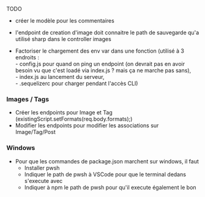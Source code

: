 TODO

- créer le modèle pour les commentaires
- l'endpoint de creation d'image doit connaitre le path de sauvegarde qu'a utilisé sharp dans le controller images

- Factoriser le chargement des env var dans une fonction
  (utilisé à 3 endroits : <br> - config.js pour quand on ping un endpoint (on devrait pas en avoir besoin vu que c'est loadé via index.js ? mais ça ne marche pas sans), <br> - index.js au lancement du serveur, <br> - .sequelizerc pour charger pendant l'accès CLI)<br>

### Images / Tags

- Créer les endpoints pour Image et Tag (existingScript.setFormats(req.body.formats);)
- Modifier les endpoints pour modifier les associations sur Image/Tag/Post

### Windows

- Pour que les commandes de package.json marchent sur windows, il faut
  - Installer pwsh
  - Indiquer le path de pwsh à VSCode pour que le terminal dedans s'execute avec
  - Indiquer à npm le path de pwsh pour qu'il execute également le bon
